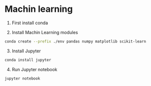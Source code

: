 # Machin learning

1. First install conda

2. Install Machin Learning modules

```bash
conda create --prefix ./env pandas numpy matplotlib scikit-learn
```

3. Install Jupyter

```bash
conda install jupyter
```

4. Run Jupyter notebook

```bash
jupyter notebook
```